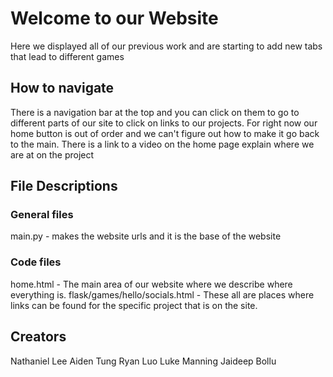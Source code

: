 # Welcome to our Website

Here we displayed all of our previous work and are starting to add new tabs that lead to different games

## How to navigate

There is a navigation bar at the top and you can click on them to go to different parts of our site to click on links to our projects. For right now our home button is out of order and we can't figure out how to make it go back to the main. There is a link to a video on the home page explain where we are at on the project


## File Descriptions

### General files

main.py - makes the website urls and it is the base of the website

### Code files

home.html - The main area of our website where we describe where everything is.
flask/games/hello/socials.html - These all are places where links can be found for the specific project that is on the site.

## Creators
Nathaniel Lee
Aiden Tung
Ryan Luo
Luke Manning
Jaideep Bollu